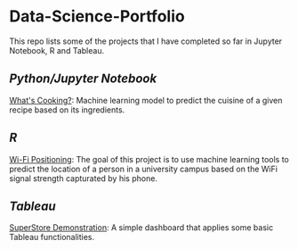# Data-Science-Portfolio
This repo lists some of the projects that I have completed so far in Jupyter Notebook, R and Tableau.

## _Python/Jupyter Notebook_
[What's Cooking?](https://github.com/rafaelcgama/Whats-Cooking): Machine learning model to predict the cuisine of a given recipe based on its ingredients.

## *R*
[Wi-Fi Positioning](https://github.com/rafaelcgama/WiFi-Positioning): The goal of this project is to use machine learning tools to predict the location of a person in a university campus based on the WiFi signal strength capturated by his phone.

## _Tableau_
[SuperStore Demonstration](https://public.tableau.com/profile/rafael.gama6619#!/vizhome/SuperstoreProject_2/Answers): A simple dashboard that applies some basic Tableau functionalities.
